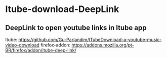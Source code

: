 # Itube-download-DeepLink
## DeepLink to open youtube links in Itube app
Itube: https://github.com/Gu-Parlandim/ITubeDownload-a-youtube-music-video-download
firefox-addon: https://addons.mozilla.org/pt-BR/firefox/addon/itube-deep-link/
